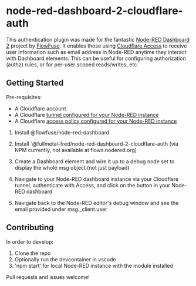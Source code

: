 # node-red-dashboard-2-cloudflare-auth

This authentication plugin was made for the fantastic [Node-RED Dashboard 2](https://github.com/FlowFuse/node-red-dashboard) project by [FlowFuse](https://github.com/FlowFuse). 
It enables those using [Cloudflare Access](https://www.cloudflare.com/zero-trust/products/access/) to receive user information such as email address in Node-RED anytime they interact with Dashboard elements. This can be useful for configuring authorization (authz) rules, or for per-user scoped reads/writes, etc. 

## Getting Started

Pre-requisites:
- A Cloudflare account
- A Cloudflare [tunnel configured for your Node-RED instance](https://developers.cloudflare.com/cloudflare-one/connections/connect-networks/get-started/create-remote-tunnel/)
- A Cloudflare [access policy configured for your Node-RED instance](https://developers.cloudflare.com/cloudflare-one/applications/configure-apps/self-hosted-apps/)

1. Install @flowfuse/node-red-dashboard 

2. Install `@fullmetal-fred/node-red-dashboard-2-cloudflare-auth (via NPM currently, not available at flows.nodered.org)

3. Create a Dashboard element and wire it up to a debug node set to display the whole msg object (not just payload)

4. Navigate to your Node-RED dashboard instance via your Cloudflare tunnel, authenticate with Access, and click on the button in your Node-RED dashboard

5. Navigate back to the Node-RED editor's debug window and see the email provided under msg._client.user


## Contributing

In order to develop:

1. Clone the repo
2. Optionally run the devcontainer in vscode
3. 'npm start' for local Node-RED instance with the module installed

Pull requests and issues welcome! 